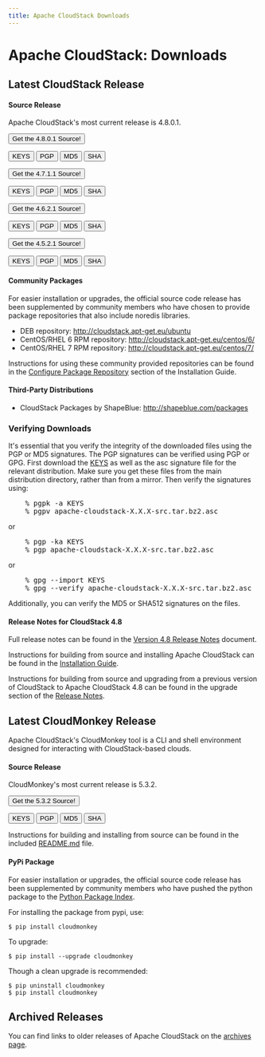 ```yaml
---
title: Apache CloudStack Downloads
---
```


<div class="row">

<div class="col-lg-12">

<div class="page-header">

<h1 id="indicators">Apache CloudStack: Downloads</h1>

</div>

</div>

</div>

<div class="bs-example">

<div class="row">

<div class="col-lg-6">

<h2>Latest CloudStack Release</h2>

<h4>Source Release</h4>

<p>Apache CloudStack's most current release is 4.8.0.1.
</p>

<p>
<a href="http://www.apache.org/dyn/closer.lua/cloudstack/releases/4.8.0.1/apache-cloudstack-4.8.0.1-src.tar.bz2"><button type="button" class="btn btn-primary btn-lg">Get the 4.8.0.1 Source!</button></a>

<a href="http://www.apache.org/dist/cloudstack/KEYS"><button type="button" class="btn btn-info btn-xs">KEYS</button></a>
<a href="http://www.apache.org/dist/cloudstack/releases/4.8.0.1/apache-cloudstack-4.8.0.1-src.tar.bz2.asc"><button type="button" class="btn btn-info btn-xs">PGP</button></a>
<a href="http://www.apache.org/dist/cloudstack/releases/4.8.0.1/apache-cloudstack-4.8.0.1-src.tar.bz2.md5"><button type="button" class="btn btn-info btn-xs">MD5</button></a>
<a href="http://www.apache.org/dist/cloudstack/releases/4.8.0.1/apache-cloudstack-4.8.0.1-src.tar.bz2.sha"><button type="button" class="btn btn-info btn-xs">SHA</button></a>

</p>

<p>
<a href="http://www.apache.org/dyn/closer.lua/cloudstack/releases/4.7.1.1/apache-cloudstack-4.7.1.1-src.tar.bz2"><button type="button" class="btn btn-primary btn-md">Get the 4.7.1.1 Source!</button></a>

<a href="http://www.apache.org/dist/cloudstack/KEYS"><button type="button" class="btn btn-info btn-xs">KEYS</button></a>
<a href="http://www.apache.org/dist/cloudstack/releases/4.7.1.1/apache-cloudstack-4.7.1.1-src.tar.bz2.asc"><button type="button" class="btn btn-info btn-xs">PGP</button></a>
<a href="http://www.apache.org/dist/cloudstack/releases/4.7.1.1/apache-cloudstack-4.7.1.1-src.tar.bz2.md5"><button type="button" class="btn btn-info btn-xs">MD5</button></a>
<a href="http://www.apache.org/dist/cloudstack/releases/4.7.1.1/apache-cloudstack-4.7.1.1-src.tar.bz2.sha"><button type="button" class="btn btn-info btn-xs">SHA</button></a>
</p>

<p>
<a href="http://www.apache.org/dyn/closer.lua/cloudstack/releases/4.6.2.1/apache-cloudstack-4.6.2.1-src.tar.bz2"><button type="button" class="btn btn-primary btn-md">Get the 4.6.2.1 Source!</button></a>

<a href="http://www.apache.org/dist/cloudstack/KEYS"><button type="button" class="btn btn-info btn-xs">KEYS</button></a>
<a href="http://www.apache.org/dist/cloudstack/releases/4.6.2.1/apache-cloudstack-4.6.2.1-src.tar.bz2.asc"><button type="button" class="btn btn-info btn-xs">PGP</button></a>
<a href="http://www.apache.org/dist/cloudstack/releases/4.6.2.1/apache-cloudstack-4.6.2.1-src.tar.bz2.md5"><button type="button" class="btn btn-info btn-xs">MD5</button></a>
<a href="http://www.apache.org/dist/cloudstack/releases/4.6.2.1/apache-cloudstack-4.6.2.1-src.tar.bz2.sha"><button type="button" class="btn btn-info btn-xs">SHA</button></a>
</p>

<p>
<a href="http://www.apache.org/dyn/closer.lua/cloudstack/releases/4.5.2.1/apache-cloudstack-4.5.2.1-src.tar.bz2"><button type="button" class="btn btn-primary btn-md">Get the 4.5.2.1 Source!</button></a>

<a href="http://www.apache.org/dist/cloudstack/KEYS"><button type="button" class="btn btn-info btn-xs">KEYS</button></a>
<a href="http://www.apache.org/dist/cloudstack/releases/4.5.2.1/apache-cloudstack-4.5.2.1-src.tar.bz2.asc"><button type="button" class="btn btn-info btn-xs">PGP</button></a>
<a href="http://www.apache.org/dist/cloudstack/releases/4.5.2.1/apache-cloudstack-4.5.2.1-src.tar.bz2.md5"><button type="button" class="btn btn-info btn-xs">MD5</button></a>
<a href="http://www.apache.org/dist/cloudstack/releases/4.5.2.1/apache-cloudstack-4.5.2.1-src.tar.bz2.sha"><button type="button" class="btn btn-info btn-xs">SHA</button></a>
</p>


<h4>Community Packages</h4>

<p>For easier installation or upgrades, the official source code release has been supplemented by community members who have chosen to provide package repositories that also include noredis libraries.</p>

<ul>
    <li>DEB repository: <a href="http://cloudstack.apt-get.eu/ubuntu">http://cloudstack.apt-get.eu/ubuntu</a></li>
    <li>CentOS/RHEL 6 RPM repository: <a href="http://cloudstack.apt-get.eu/centos/6/">http://cloudstack.apt-get.eu/centos/6/</a></li>
    <li>CentOS/RHEL 7 RPM repository: <a href="http://cloudstack.apt-get.eu/centos/7/">http://cloudstack.apt-get.eu/centos/7/</a></li>
</ul>

<p>Instructions for using these community provided repositories can be found in the <a href="http://docs.cloudstack.apache.org/projects/cloudstack-installation/en/4.8/management-server/index.html#configure-package-repository">Configure Package Repository</a> section of the Installation Guide.</p>


<h4>Third-Party Distributions</h4>

<ul>
    <li>CloudStack Packages by ShapeBlue: <a href="http://shapeblue.com/packages/">http://shapeblue.com/packages</a></li>
</ul>


</div>

<div class="col-lg-6">

<div class="panel panel-default">

<div class="panel-heading">

<h3 class="panel-title">Verifying Downloads</h3>

</div>
              
<div class="panel-body">

<p>
It's essential that you verify the integrity of the downloaded files using the PGP or MD5 signatures.
The PGP signatures can be verified using PGP or GPG. First download the
<a href="https://dist.apache.org/repos/dist/release/cloudstack/KEYS">KEYS</a> as well as the asc
signature file for the relevant distribution. Make sure you get these files from the
main distribution directory, rather than from a mirror. Then verify the signatures using:
</p>
<pre>
    % pgpk -a KEYS
    % pgpv apache-cloudstack-X.X.X-src.tar.bz2.asc
</pre>
<p>or</p>
<pre>
    % pgp -ka KEYS
    % pgp apache-cloudstack-X.X.X-src.tar.bz2.asc
</pre>
<p>or</p>
<pre>
    % gpg --import KEYS
    % gpg --verify apache-cloudstack-X.X.X-src.tar.bz2.asc
</pre>
<p>
Additionally, you can verify the MD5 or SHA512 signatures on the files.
</p>

</div>
</div>
</div>
</div>
</div>

<h4>Release Notes for CloudStack 4.8</h4>

<p>Full release notes can be found in the <a href="http://docs.cloudstack.apache.org/projects/cloudstack-release-notes/en/4.8.0/">Version 4.8 Release Notes</a> document.</p>

<p>Instructions for building from source and installing Apache CloudStack can be found in the <a href="http://docs.cloudstack.apache.org/projects/cloudstack-installation/en/4.8/">Installation Guide</a>.</p>

<p>Instructions for building from source and upgrading from a previous version of CloudStack to Apache CloudStack 4.8 can be found in the upgrade section of the <a href="http://docs.cloudstack.apache.org/projects/cloudstack-release-notes/en/4.8.0/">Release Notes</a>.</p>

<a name="cloudmonkey"></a>

<div class="row">

<div class="col-lg-12">

<div class="page-header">

<h2 id="indicators">Latest CloudMonkey Release</h2>

</div>

</div>

</div>

Apache CloudStack's CloudMonkey tool is a CLI and shell environment designed for interacting with CloudStack-based clouds.

#### Source Release

CloudMonkey's most current release is 5.3.2.

<p>
<a href="http://www.apache.org/dyn/closer.lua/cloudstack/releases/cloudmonkey-5.3.2/apache-cloudstack-cloudmonkey-5.3.2-src.tar.bz2"><button type="button" class="btn btn-primary btn-lg">Get the 5.3.2 Source!</button></a>

<a href="http://www.apache.org/dist/cloudstack/KEYS"><button type="button" class="btn btn-info btn-xs">KEYS</button></a>
<a href="http://www.apache.org/dist/cloudstack/releases/cloudmonkey-5.3.2/apache-cloudstack-cloudmonkey-5.3.2-src.tar.bz2.asc"><button type="button" class="btn btn-info btn-xs">PGP</button></a>
<a href="http://www.apache.org/dist/cloudstack/releases/cloudmonkey-5.3.2/apache-cloudstack-cloudmonkey-5.3.2-src.tar.bz2.md5"><button type="button" class="btn btn-info btn-xs">MD5</button></a>
<a href="http://www.apache.org/dist/cloudstack/releases/cloudmonkey-5.3.2/apache-cloudstack-cloudmonkey-5.3.2-src.tar.bz2.sha"><button type="button" class="btn btn-info btn-xs">SHA</button></a>

</p>

Instructions for building and installing from source can be found in the included [README.md](https://git-wip-us.apache.org/repos/asf?p=cloudstack-cloudmonkey.git;a=blob_plain;f=README.md) file.

#### PyPi Package

For easier installation or upgrades, the official source code release has been supplemented by community members who have pushed the python package to the [Python Package Index](https://pypi.python.org/pypi/cloudmonkey/).

For installing the package from pypi, use:

    $ pip install cloudmonkey

To upgrade:

    $ pip install --upgrade cloudmonkey

Though a clean upgrade is recommended:

    $ pip uninstall cloudmonkey
    $ pip install cloudmonkey


<a name="archives"></a>

<div class="row">

<div class="col-lg-12">

<div class="page-header">

<h2 id="indicators">Archived Releases</h2>

You can find links to older releases of Apache CloudStack on the <a href="archives.html">archives page</a>.
